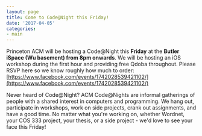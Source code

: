 ```yaml
---
layout: page
title: Come to Code@Night this Friday!
date: '2017-04-05'
categories:
- main
---
```

Princeton ACM will be hosting a Code@Night this **Friday** at the **Butler iSpace (Wu basement) from 8pm onwards**. We will be hosting an iOS workshop during the first hour and providing free Qdoba throughout. Please RSVP here so we know roughly how much to order: [https://www.facebook.com/events/1742028539421102/](https://www.facebook.com/events/1742028539421102/)

Never heard of Code@Night? ACM Code@Nights are informal gatherings of people with a shared interest in computers and programming. We hang out, participate in workshops, work on side projects, crank out assignments, and have a good time. No matter what you're working on, whether Wordnet, your COS 333 project, your thesis, or a side project - we'd love to see your face this Friday!
